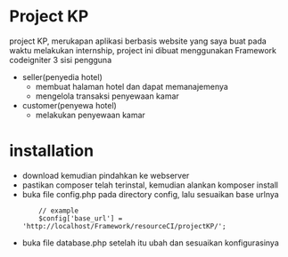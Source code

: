 # Project KP
project KP, merukapan aplikasi berbasis website yang saya buat pada waktu melakukan internship, project ini dibuat menggunakan Framework codeigniter 3
sisi pengguna
* seller(penyedia hotel)
    * membuat halaman hotel dan dapat memanajemenya
    * mengelola transaksi penyewaan kamar
* customer(penyewa hotel)
    * melakukan penyewaan kamar

# installation

* download kemudian pindahkan ke webserver
* pastikan composer telah terinstal, kemudian alankan komposer install
* buka file config.php pada directory config, lalu sesuaikan base urlnya
    ``` 
        // example
        $config['base_url'] = 'http://localhost/Framework/resourceCI/projectKP/';
    ```
* buka file database.php setelah itu ubah dan sesuaikan konfigurasinya
